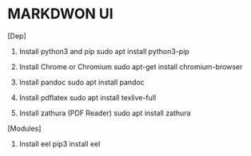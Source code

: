 # MARKDWON UI

[Dep]
1. Install python3 and pip
    sudo apt install python3-pip

2. Install Chrome or Chromium
    sudo apt-get install chromium-browser

3. Install pandoc
    sudo apt install pandoc

4. Install pdflatex
    sudo apt install texlive-full

4. Install zathura (PDF Reader)
    sudo apt install zathura

[Modules]
1. Install eel
    pip3 install eel

